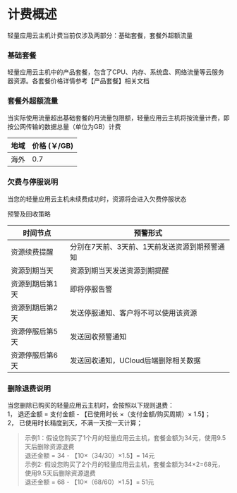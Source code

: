 # 计费概述

轻量应用云主机计费当前仅涉及两部分：基础套餐，套餐外超额流量



### 基础套餐

轻量应用云主机中的产品套餐，包含了CPU、内存、系统盘、网络流量等云服务器资源。各套餐价格详情参考【产品套餐】相关文档



### 套餐外超额流量

当实际使用流量超出基础套餐的月流量包限额，轻量应用云主机将按流量计费，即按公网传输的数据总量（单位为GB）计费

| 地域      |       价格 (￥/GB)                        |
| --------------- | --------------------------------------------- |
| 海外    | 0.7 |


### 欠费与停服说明

当您的轻量应用云主机未续费成功时，资源将会进入欠费停服状态

预警及回收策略

| 时间节点        | 预警形式                                      |
| --------------- | --------------------------------------------- |
| 资源续费提醒    | 分别在7天前、3天前、1天前发送资源到期预警通知 |
| 资源到期当天    | 资源到期当天发送资源到期提醒                  |
| 资源到期后第1天 | 即将停服告警                                  |
| 资源到期后第2天 | 发送停服通知、客户将不可以使用该资源          |
| 资源停服后第5天 | 发送回收预警通知                              |
| 资源停服后第6天 | 发送回收通知，UCloud后端删除相关数据          |



### 删除退费说明

当您删除已购买的轻量应用云主机时，会按照以下规则退费： <br>
1， 退还金额 = 支付金额 - 【已使用时长 ×（支付金额/购买周期）× 1.5】； <br>
2， 已使用时长精度到天，不满一天按一天计算；

> 示例1：假设您购买了1个月的轻量应用云主机，套餐金额为34元，使用9.5天后删除资源退费 <br>
> 退还金额 = 34 - 【10×（34/30）×1.5】= 14元 <br>
> 示例2: 假设您购买了2个月的轻量应用云主机，套餐金额为34×2=68元，使用9.5天后删除资源退费 <br>
> 退还金额 = 68 - 【10×（68/60）×1.5】= 51元 <br>
